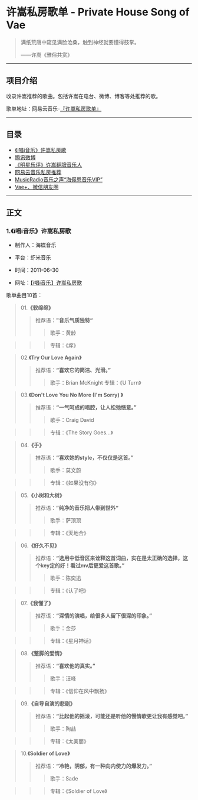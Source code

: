 # 许嵩私房歌单 - Private House Song of Vae

> 满纸荒唐中窥见满脸沧桑，触到神经就要懂得鼓掌。   
>
> ——许嵩《雅俗共赏》

***

## 项目介绍

收录许嵩推荐的歌曲。包括许嵩在电台、微博、博客等处推荐的歌。


歌单地址：网易云音乐-[『许嵩私房歌单』](https://music.163.com/#/playlist?id=2281740658)

***

## 目录

- [《i唱i音乐》许嵩私房歌](https://github.com/Hsuvon/PrivateHouseSong-Vae/blob/master/README.md#1i%E5%94%B1i%E9%9F%B3%E4%B9%90%E8%AE%B8%E5%B5%A9%E7%A7%81%E6%88%BF%E6%AD%8C) 
- [腾讯微博]()
- [《明星乐评》许嵩翻牌音乐人]()
- [网易云音乐私房推荐]()
- [MusicRadio音乐之声“海俪恩音乐VIP”]()
- [Vae+、微信朋友圈]()


***

## 正文

### 1.《i唱i音乐》许嵩私房歌

- 制作人：海蝶音乐

- 平台：虾米音乐

- 时间：2011-06-30

- 网址：[【i唱i音乐】许嵩私房歌](https://www.xiami.com/collect/5453157?spm=a1z1s.3065917.6862697.9.ZOaujE)


歌单曲目10首：


> 01.**《软绵绵》**
> > 推荐语：**"音乐气质独特“**
> > > 歌手：黄龄

> > > 专辑：《痒》
> >



> 02.**《Try Our Love Again》**
> > 推荐语：**“喜欢它的简洁、光滑。”**
> > > 歌手：Brian McKnight
> > > 专辑：《U Turn》
> >




> 03.**《Don't Love You No More  (I'm Sorry) 》**
> > 推荐语：**“一气呵成的唱腔，让人松弛惬意。”**
> > > 歌手：Craig David

> > > 专辑：《The Story Goes...》
> >



> 04.**《手》**
> > 推荐语：**“喜欢她的style，不仅仅是这首。”**
> > > 歌手：莫文蔚

> > > 专辑：《如果没有你》
> >




> 05.**《小树和大树》**
> > 推荐语：**”纯净的音乐把人带到世外“**
> > > 歌手：萨顶顶

> > > 专辑：《天地合》
> >



> 06.**《好久不见》**
> > 推荐语：**“选用中低音区来诠释这首词曲，实在是太正确的选择，这个key定的好！看过mv后更爱这首歌。”**
> > > 歌手：陈奕迅

> > > 专辑：《认了吧》
> >




> 07.**《我懂了》**
> > 推荐语：**“深情的演唱，给很多人留下很深的印象。”**
> > > 歌手：金莎

> > > 专辑：《星月神话》
> >




> 08.**《蹩脚的爱情》**
> > 推荐语：**“喜欢他的真实。”**
> > > 歌手：汪峰

> > > 专辑：《信仰在风中飘扬》
> >



> 09.**《自导自演的悲剧》**
> > 推荐语：**“比起他的摇滚，可能还是听他的慢情歌更让我有感觉吧。”**
> > > 歌手：陶喆

> > > 专辑：《太美丽》
> >



> 10.**《Soldier of Love》**
>
> > 推荐语：**“冷艳，阴郁，有一种向内使力的爆发力。”**
> > > 歌手：Sade

> > > 专辑：《Soldier of Love》
> >
